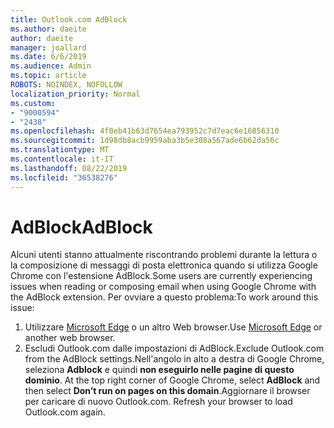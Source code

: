 ```yaml
---
title: Outlook.com AdBlock
ms.author: daeite
author: daeite
manager: joallard
ms.date: 6/6/2019
ms.audience: Admin
ms.topic: article
ROBOTS: NOINDEX, NOFOLLOW
localization_priority: Normal
ms.custom:
- "9000594"
- "2438"
ms.openlocfilehash: 4f0eb41b63d7654ea793952c7d7eac6e16856310
ms.sourcegitcommit: 1d98db8acb9959aba3b5e308a567ade6b62da56c
ms.translationtype: MT
ms.contentlocale: it-IT
ms.lasthandoff: 08/22/2019
ms.locfileid: "36538276"
---
```

# <a name="adblock"></a><span data-ttu-id="496a8-102">AdBlock</span><span class="sxs-lookup"><span data-stu-id="496a8-102">AdBlock</span></span>

<span data-ttu-id="496a8-103">Alcuni utenti stanno attualmente riscontrando problemi durante la lettura o la composizione di messaggi di posta elettronica quando si utilizza Google Chrome con l'estensione AdBlock.</span><span class="sxs-lookup"><span data-stu-id="496a8-103">Some users are currently experiencing issues when reading or composing email when using Google Chrome with the AdBlock extension.</span></span> <span data-ttu-id="496a8-104">Per ovviare a questo problema:</span><span class="sxs-lookup"><span data-stu-id="496a8-104">To work around this issue:</span></span>

1. <span data-ttu-id="496a8-105">Utilizzare [Microsoft Edge](https://www.microsoft.com/windows/microsoft-edge) o un altro Web browser.</span><span class="sxs-lookup"><span data-stu-id="496a8-105">Use [Microsoft Edge](https://www.microsoft.com/windows/microsoft-edge) or another web browser.</span></span>
1. <span data-ttu-id="496a8-106">Escludi Outlook.com dalle impostazioni di AdBlock.</span><span class="sxs-lookup"><span data-stu-id="496a8-106">Exclude Outlook.com from the AdBlock settings.</span></span><span data-ttu-id="496a8-107">Nell'angolo in alto a destra di Google Chrome, seleziona **Adblock** e quindi **non eseguirlo nelle pagine di questo dominio**.</span><span class="sxs-lookup"><span data-stu-id="496a8-107"> At the top right corner of Google Chrome, select **AdBlock** and then select **Don’t run on pages on this domain**.</span></span><span data-ttu-id="496a8-108">Aggiornare il browser per caricare di nuovo Outlook.com.</span><span class="sxs-lookup"><span data-stu-id="496a8-108"> Refresh your browser to load Outlook.com again.</span></span>